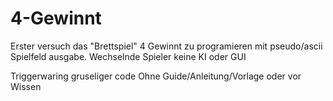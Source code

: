 # 4-Gewinnt

Erster versuch das "Brettspiel" 4 Gewinnt zu programieren mit pseudo/ascii  Spielfeld ausgabe. Wechselnde Spieler keine KI oder GUI

Triggerwaring gruseliger code Ohne Guide/Anleitung/Vorlage oder vor Wissen
